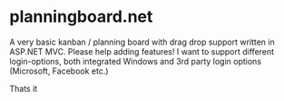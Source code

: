 # planningboard.net
A very basic kanban / planning board with drag drop support written in ASP.NET MVC. Please help adding features! I want to support different login-options, both integrated Windows and 3rd party login options (Microsoft, Facebook etc.)

Thats it
